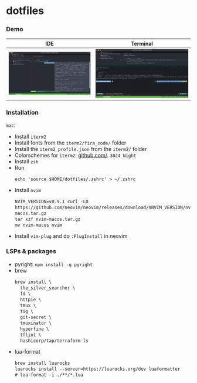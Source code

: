 # dotfiles
### Demo
IDE                           | Terminal
:----------------------------:|:-------------------------:
![](./assets/demo_first.png)  |  ![](./assets/demo_second.png)

### Installation
`mac`:
- Install `iterm2`
- Install fonts from the `iterm2/fira_code/` folder
- Install the `iterm2_profile.json` from the `iterm2/` folder
- Colorschemes for `iterm2`: [github.com/](https://github.com/mbadolato/iTerm2-Color-Schemes). `3024 Night`
- Install `zsh`
- Run
   ```shell
   echo 'source $HOME/dotfiles/.zshrc' > ~/.zshrc
   ```
- Install `nvim`
   ```shell
   NVIM_VERSION=v0.9.1 curl -LO https://github.com/neovim/neovim/releases/download/$NVIM_VERSION/nvim-macos.tar.gz
   tar xzf nvim-macos.tar.gz
   mv nvim-macos nvim
   ```
- Install `vim-plug` and do `:PlugInstall` in neovim

### LSPs & packages 
- pyright: `npm install -g pyright`
- brew
  ```shell
  brew install \
    the_silver_searcher \
    fd \
    httpie \
    tmux \
    tig \
    git-secret \
    tmuxinator \
    hyperfine \
    tflint \
    hashicorp/tap/terraform-ls
  ```
- lua-format
  ```shell
  brew install luarocks
  luarocks install --server=https://luarocks.org/dev luaformatter
  # lua-format -i ./**/*.lua
  ```
